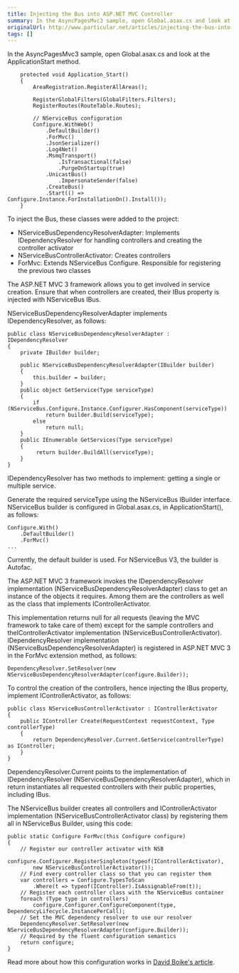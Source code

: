 ```yaml
---
title: Injecting the Bus into ASP.NET MVC Controller
summary: In the AsyncPagesMvc3 sample, open Global.asax.cs and look at the ApplicationStart method.
originalUrl: http://www.particular.net/articles/injecting-the-bus-into-asp.net-mvc-controller
tags: []
---
```


In the AsyncPagesMvc3 sample, open Global.asax.cs and look at the ApplicationStart method.

        protected void Application_Start()
        {
            AreaRegistration.RegisterAllAreas();

            RegisterGlobalFilters(GlobalFilters.Filters);
            RegisterRoutes(RouteTable.Routes);

            // NServiceBus configuration
            Configure.WithWeb()
                .DefaultBuilder()
                .ForMvc()
                .JsonSerializer()
                .Log4Net()
                .MsmqTransport()
                    .IsTransactional(false)
                    .PurgeOnStartup(true)
                .UnicastBus()
                    .ImpersonateSender(false)
                .CreateBus()
                .Start(() => Configure.Instance.ForInstallationOn().Install());
        }

To inject the Bus, these classes were added to the project:

-   NServiceBusDependencyResolverAdapter: Implements IDependencyResolver
    for handling controllers and creating the controller activator
-   NServiceBusControllerActivator: Creates controllers
-   ForMvc: Extends NServiceBus Configure. Responsible for registering
    the previous two classes

The ASP.NET MVC 3 framework allows you to get involved in service creation. Ensure that when controllers are created, their IBus property is injected with NServiceBus IBus.

NServiceBusDependencyResolverAdapter implements IDependencyResolver, as follows:

    public class NServiceBusDependencyResolverAdapter : IDependencyResolver
    {
        private IBuilder builder;

        public NServiceBusDependencyResolverAdapter(IBuilder builder)
        {
            this.builder = builder;
        }        
        public object GetService(Type serviceType)
        {
            if (NServiceBus.Configure.Instance.Configurer.HasComponent(serviceType))
                return builder.Build(serviceType);
            else
                return null;
        }
        public IEnumerable GetServices(Type serviceType)
        {
             return builder.BuildAll(serviceType); 
        }
    }

IDependencyResolver has two methods to implement: getting a single or multiple service.

Generate the required serviceType using the NServiceBus IBuilder interface. NServiceBus builder is configured in Global.asax.cs, in ApplicationStart(), as follows:

    Configure.With()
        .DefaultBuilder()
        .ForMvc()
    ...

Currently, the default builder is used. For NServiceBus V3, the builder is Autofac.

The ASP.NET MVC 3 framework invokes the IDependencyResolver implementation (NServiceBusDependencyResolverAdapter) class to get an instance of the objects it requires. Among them are the controllers as well as the class that implements IControllerActivator.

This implementation returns null for all requests (leaving the MVC framework to take care of them) except for the sample controllers and theIControllerActivator implementation (NServiceBusControllerActivator). IDependencyResolver implementation
(NServiceBusDependencyResolverAdapter) is registered in ASP.NET MVC 3 in the ForMvc extension method, as follows:

    DependencyResolver.SetResolver(new NServiceBusDependencyResolverAdapter(configure.Builder));

To control the creation of the controllers, hence injecting the IBus property, implement IControllerActivator, as follows:

    public class NServiceBusControllerActivator : IControllerActivator
    {
        public IController Create(RequestContext requestContext, Type controllerType)
        {
            return DependencyResolver.Current.GetService(controllerType) as IController;
        }
    }

DependencyResolver.Current points to the implementation of IDependencyResolver (NServiceBusDependencyResolverAdapter), which in return instantiates all requested controllers with their public properties, including IBus.

The NServiceBus builder creates all controllers and IControllerActivator implementation (NServiceBusControllerActivator class) by registering them all in NServiceBus Builder, using this code:

    public static Configure ForMvc(this Configure configure)
    {
        // Register our controller activator with NSB
        configure.Configurer.RegisterSingleton(typeof(IControllerActivator),
            new NServiceBusControllerActivator());
        // Find every controller class so that you can register them
        var controllers = Configure.TypesToScan
            .Where(t => typeof(IController).IsAssignableFrom(t));
        // Register each controller class with the NServiceBus container
        foreach (Type type in controllers)
            configure.Configurer.ConfigureComponent(type, DependencyLifecycle.InstancePerCall);
        // Set the MVC dependency resolver to use our resolver
        DependencyResolver.SetResolver(new NServiceBusDependencyResolverAdapter(configure.Builder));
        // Required by the fluent configuration semantics
        return configure;
    }

Read more about how this configuration works in [David Boike's article](http://www.make-awesome.com/2011/02/injecting-nservicebus-into-asp-net-mvc-3/).

